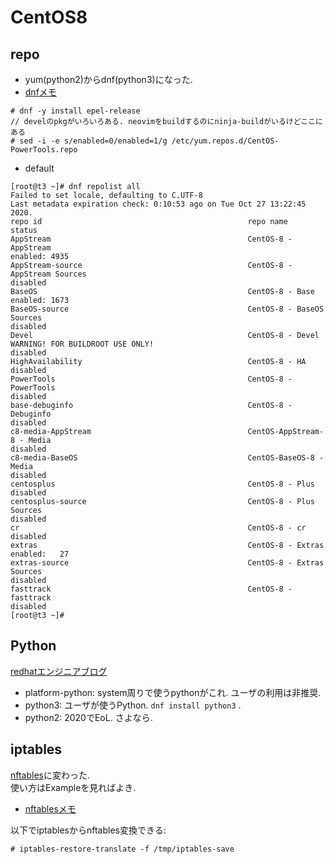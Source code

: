 # CentOS8

## repo
- yum(python2)からdnf(python3)になった.  
- [dnfメモ](https://github.com/Bentham3314/docs/tree/master/dnf)  


```
# dnf -y install epel-release
// develのpkgがいろいろある. neovimをbuildするのにninja-buildがいるけどここにある
# sed -i -e s/enabled=0/enabled=1/g /etc/yum.repos.d/CentOS-PowerTools.repo
```

- default  

```
[root@t3 ~]# dnf repolist all
Failed to set locale, defaulting to C.UTF-8
Last metadata expiration check: 0:10:53 ago on Tue Oct 27 13:22:45 2020.
repo id                                              repo name                                                                           status
AppStream                                            CentOS-8 - AppStream                                                                enabled: 4935
AppStream-source                                     CentOS-8 - AppStream Sources                                                        disabled
BaseOS                                               CentOS-8 - Base                                                                     enabled: 1673
BaseOS-source                                        CentOS-8 - BaseOS Sources                                                           disabled
Devel                                                CentOS-8 - Devel WARNING! FOR BUILDROOT USE ONLY!                                   disabled
HighAvailability                                     CentOS-8 - HA                                                                       disabled
PowerTools                                           CentOS-8 - PowerTools                                                               disabled
base-debuginfo                                       CentOS-8 - Debuginfo                                                                disabled
c8-media-AppStream                                   CentOS-AppStream-8 - Media                                                          disabled
c8-media-BaseOS                                      CentOS-BaseOS-8 - Media                                                             disabled
centosplus                                           CentOS-8 - Plus                                                                     disabled
centosplus-source                                    CentOS-8 - Plus Sources                                                             disabled
cr                                                   CentOS-8 - cr                                                                       disabled
extras                                               CentOS-8 - Extras                                                                   enabled:   27
extras-source                                        CentOS-8 - Extras Sources                                                           disabled
fasttrack                                            CentOS-8 - fasttrack                                                                disabled
[root@t3 ~]#
```

## Python
[redhatエンジニアブログ](https://rheb.hatenablog.com/entry/rhel8-python)  

- platform-python: system周りで使うpythonがこれ. ユーザの利用は非推奨.  
- python3: ユーザが使うPython. `dnf install python3` .  
- python2: 2020でEoL. さよなら.  

## iptables
[nftables](https://wiki.nftables.org/wiki-nftables/index.php/Main_Page)に変わった.  
使い方はExampleを見ればよき.  

- [nftablesメモ](https://github.com/Bentham3314/docs/tree/master/nftables)  


以下でiptablesからnftables変換できる:  

```
# iptables-restore-translate -f /tmp/iptables-save
```

